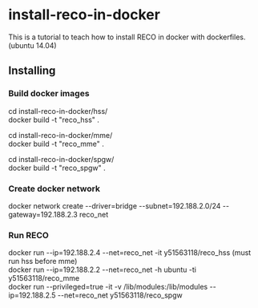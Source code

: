 # install-reco-in-docker

This is a tutorial to teach how to install RECO in docker with dockerfiles. (ubuntu 14.04)

## Installing

### Build docker images

cd install-reco-in-docker/hss/ </br>
docker build -t "reco_hss" . </br>

cd install-reco-in-docker/mme/ </br>
docker build -t "reco_mme" . </br>

cd install-reco-in-docker/spgw/ </br>
docker build -t "reco_spgw" . </br>

### Create docker network

docker network create --driver=bridge --subnet=192.188.2.0/24 --gateway=192.188.2.3 reco_net

### Run RECO

docker run --ip=192.188.2.4 --net=reco_net -it y51563118/reco_hss (must run hss before mme) </br>
docker run --ip=192.188.2.2 --net=reco_net -h ubuntu -ti y51563118/reco_mme </br>
docker run --privileged=true -it -v /lib/modules:/lib/modules --ip=192.188.2.5 --net=reco_net y51563118/reco_spgw </br>

